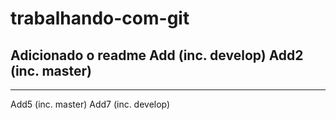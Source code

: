 # trabalhando-com-git
Adicionado o readme
Add (inc. develop)
Add2 (inc. master)
---------------
---------------
Add5 (inc. master)
Add7 (inc. develop)